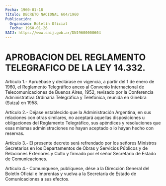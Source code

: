 ```yaml
---
Fecha: 1960-01-18
Título: DECRETO NACIONAL 604/1960
Publicación:
  Organismo: Boletín Oficial
  Fecha: 1960-01-26
SAIJ: https://www.saij.gob.ar/DN19600000604
---
```

# APROBACION DEL REGLAMENTO TELEGRAFICO DE LA LEY 14.332.

<a id="1"></a>
Artículo 1.- Apruébase y declárase en vigencia, a partir del 1 de enero  de  1960,  el  Reglamento  Telegráfico  anexo al Convenio Internacional   de  Telecomunicaciones  de  Buenos  Aires,    1952, revisado por la  Conferencia Administrativa Ordinaria Telegráfica y Telefónica, reunida en Ginebra (Suiza) en 1958.

<a id="2"></a>
Artículo  2.-  Déjase  establecido  que  la  Administración Argentina,  en  sus  relaciones  con  otras  similares, no aceptará aquellas  disposiciones u obligaciones del Reglamento  Telegráfico, sus apéndices  y  resoluciones  que esas mismas administraciones no hayan aceptado o lo hayan hecho con reservas.

<a id="3"></a>
Artículo  3.-  El  presente  decreto  será  refrendado por los señores  Ministros  Secretarios  en los Departamentos  de  Obras  y Servicios Públicos y de Relaciones  Exteriores  y  Culto  y firmado por el señor Secretario de Estado de Comunicaciones.

<a id="4"></a>
Artículo  4.-  Comuníquese,  publíquese,  dése  a la Dirección General  del  Boletín Oficial e Imprentas y vuelva a la  Secretaría de Estado de Comunicaciones a sus efectos.